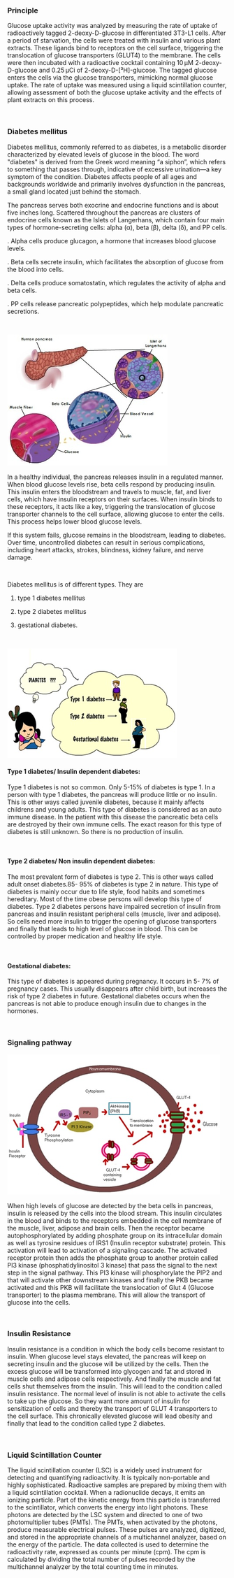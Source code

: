 ### Principle
 
Glucose uptake activity was analyzed by measuring the rate of uptake of radioactively tagged 2-deoxy-D-glucose in differentiated 3T3-L1 cells. After a period of starvation, the cells were treated with insulin and various plant extracts. These ligands bind to receptors on the cell surface, triggering the translocation of glucose transporters (GLUT4) to the membrane. The cells were then incubated with a radioactive cocktail containing 10 µM 2-deoxy-D-glucose and 0.25 µCi of 2-deoxy-D-[³H]-glucose. The tagged glucose enters the cells via the glucose transporters, mimicking normal glucose uptake. The rate of uptake was measured using a liquid scintillation counter, allowing assessment of both the glucose uptake activity and the effects of plant extracts on this process.

&nbsp;

### Diabetes mellitus

Diabetes mellitus, commonly referred to as diabetes, is a metabolic disorder characterized by elevated levels of glucose in the blood. The word "diabetes" is derived from the Greek word meaning “a siphon”, which refers to something that passes through, indicative of excessive urination—a key symptom of the condition. Diabetes affects people of all ages and backgrounds worldwide and primarily involves dysfunction in the pancreas, a small gland located just behind the stomach.

The pancreas serves both exocrine and endocrine functions and is about five inches long. Scattered throughout the pancreas are clusters of endocrine cells known as the Islets of Langerhans, which contain four main types of hormone-secreting cells: alpha (α), beta (β), delta (δ), and PP cells.

. Alpha cells produce glucagon, a hormone that increases blood glucose levels.

. Beta cells secrete insulin, which facilitates the absorption of glucose from the blood into cells.

. Delta cells produce somatostatin, which regulates the activity of alpha and beta cells.

. PP cells release pancreatic polypeptides, which help modulate pancreatic secretions.

&nbsp;

<img src="images/1.jpg" title="" />


In a healthy individual, the pancreas releases insulin in a regulated manner. When blood glucose levels rise, beta cells respond by producing insulin. This insulin enters the bloodstream and travels to muscle, fat, and liver cells, which have insulin receptors on their surfaces. When insulin binds to these receptors, it acts like a key, triggering the translocation of glucose transporter channels to the cell surface, allowing glucose to enter the cells. This process helps lower blood glucose levels.

If this system fails, glucose remains in the bloodstream, leading to diabetes. Over time, uncontrolled diabetes can result in serious complications, including heart attacks, strokes, blindness, kidney failure, and nerve damage.

&nbsp;

Diabetes mellitus is of different types. They are 

1. type 1 diabetes mellitus 

2. type 2 diabetes mellitus 

3. gestational diabetes.


&nbsp;

<img src="images/2.jpg" title="" />
&nbsp;

#### Type 1 diabetes/ Insulin dependent diabetes:
 
Type 1 diabetes is not so common. Only 5-15% of diabetes is type 1. In a person with type 1 diabetes, the pancreas will produce little or no insulin. This is other ways called juvenile diabetes, because it mainly affects childrens and young adults. This type of diabetes is considered as an auto immune disease. In the patient with this disease the pancreatic beta cells are destroyed by their own immune cells. The exact reason for this type of diabetes is still unknown. So there is no production of insulin.

&nbsp;

#### Type 2 diabetes/ Non insulin dependent diabetes:
 
The most prevalent form of diabetes is type 2. This is other ways called adult onset diabetes.85- 95% of diabetes is type 2 in nature. This type of diabetes is mainly occur due to life style, food habits and sometimes hereditary. Most of the time obese persons will develop this type of diabetes. Type 2 diabetes persons have impaired secretion of insulin from pancreas and insulin resistant peripheral cells (muscle, liver and adipose). So cells need more insulin to trigger the opening of glucose transporters and finally that leads to high level of glucose in blood. This can be controlled by proper medication and healthy life style.

&nbsp;
 
#### Gestational diabetes:
 
This type of diabetes is appeared during pregnancy. It occurs in 5- 7% of pregnancy cases. This usually disappears after child birth, but increases the risk of type 2 diabetes in future. Gestational diabetes occurs when the pancreas is not able to produce enough insulin due to changes in the hormones.


&nbsp;
 
### Signaling pathway

<img src="images/3.jpg" title="" />
&nbsp;
 

When high levels of glucose are detected by the beta cells in pancreas, insulin is released by the cells into the blood stream. This insulin circulates in the blood and binds to the receptors embedded in the cell membrane of the muscle, liver, adipose and brain cells. Then the receptor became autophosphorylated by adding phosphate group on its intracellular domain as well as tyrosine residues of IRS1 (Insulin receptor substrate) protein. This activation will lead to activation of a signaling cascade. The activated receptor protein then adds the phosphate group to another protein called PI3 kinase (phosphatidylinositol 3 kinase) that pass the signal to the next step in the signal pathway. This PI3 kinase will phosphorylate the PIP2 and that will activate other downstream kinases and finally the PKB became activated and this PKB will facilitate the translocation of Glut 4 (Glucose transporter) to the plasma membrane. This will allow the transport of glucose into the cells.

&nbsp;


### Insulin Resistance
 
Insulin resistance is a condition in which the body cells become resistant to insulin. When glucose level stays elevated, the pancreas will keep on secreting insulin and the glucose will be utilized by the cells. Then the excess glucose will  be transformed into glycogen and fat and stored in muscle cells and adipose cells respectively. And finally the muscle and fat cells shut themselves from the insulin. This will lead to the condition called insulin resistance. The normal level of insulin is not able to activate the cells to take up the glucose. So they want more amount of insulin for sensitization of cells and thereby the transport of GLUT 4 transporters to the cell surface. This chronically elevated glucose will lead obesity and finally that lead to the condition called type 2 diabetes.

&nbsp;
 
### Liquid Scintillation Counter

The liquid scintillation counter (LSC) is a widely used instrument for detecting and quantifying radioactivity. It is typically non-portable and highly sophisticated. Radioactive samples are prepared by mixing them with a liquid scintillation cocktail. When a radionuclide decays, it emits an ionizing particle. Part of the kinetic energy from this particle is transferred to the scintillator, which converts the energy into light photons. These photons are detected by the LSC system and directed to one of two photomultiplier tubes (PMTs). The PMTs, when activated by the photons, produce measurable electrical pulses. These pulses are analyzed, digitized, and stored in the appropriate channels of a multichannel analyzer, based on the energy of the particle. The data collected is used to determine the radioactivity rate, expressed as counts per minute (cpm). The cpm is calculated by dividing the total number of pulses recorded by the multichannel analyzer by the total counting time in minutes.